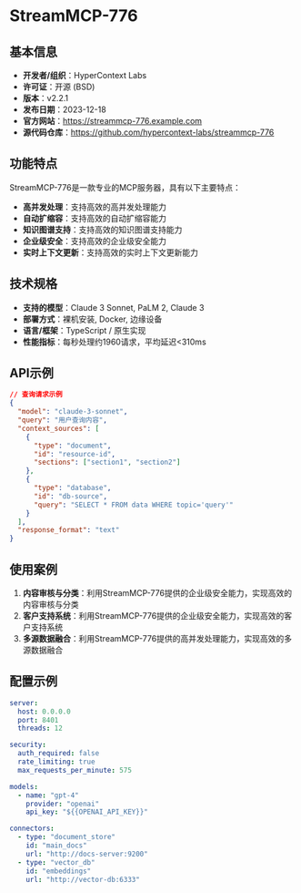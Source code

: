 # StreamMCP-776

## 基本信息

- **开发者/组织**：HyperContext Labs
- **许可证**：开源 (BSD)
- **版本**：v2.2.1
- **发布日期**：2023-12-18
- **官方网站**：https://streammcp-776.example.com
- **源代码仓库**：https://github.com/hypercontext-labs/streammcp-776

## 功能特点

StreamMCP-776是一款专业的MCP服务器，具有以下主要特点：

- **高并发处理**：支持高效的高并发处理能力
- **自动扩缩容**：支持高效的自动扩缩容能力
- **知识图谱支持**：支持高效的知识图谱支持能力
- **企业级安全**：支持高效的企业级安全能力
- **实时上下文更新**：支持高效的实时上下文更新能力


## 技术规格

- **支持的模型**：Claude 3 Sonnet, PaLM 2, Claude 3
- **部署方式**：裸机安装, Docker, 边缘设备
- **语言/框架**：TypeScript / 原生实现
- **性能指标**：每秒处理约1960请求，平均延迟<310ms

## API示例

```json
// 查询请求示例
{
  "model": "claude-3-sonnet",
  "query": "用户查询内容",
  "context_sources": [
    {
      "type": "document",
      "id": "resource-id",
      "sections": ["section1", "section2"]
    },
    {
      "type": "database",
      "id": "db-source",
      "query": "SELECT * FROM data WHERE topic='query'"
    }
  ],
  "response_format": "text"
}
```

## 使用案例

1. **内容审核与分类**：利用StreamMCP-776提供的企业级安全能力，实现高效的内容审核与分类
2. **客户支持系统**：利用StreamMCP-776提供的企业级安全能力，实现高效的客户支持系统
3. **多源数据融合**：利用StreamMCP-776提供的高并发处理能力，实现高效的多源数据融合


## 配置示例

```yaml
server:
  host: 0.0.0.0
  port: 8401
  threads: 12

security:
  auth_required: false
  rate_limiting: true
  max_requests_per_minute: 575

models:
  - name: "gpt-4"
    provider: "openai"
    api_key: "${{OPENAI_API_KEY}}"

connectors:
  - type: "document_store"
    id: "main_docs"
    url: "http://docs-server:9200"
  - type: "vector_db"
    id: "embeddings"
    url: "http://vector-db:6333"
```